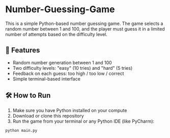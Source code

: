 # Number-Guessing-Game
This is a simple Python-based number guessing game.
The game selects a random number between 1 and 100, and the player must guess it in a limited number of attempts based on the difficulty level.

## 🚀 Features

- Random number generation between 1 and 100
- Two difficulty levels: "easy" (10 tries) and "hard" (5 tries)
- Feedback on each guess: too high / too low / correct
- Simple terminal-based interface

## 🛠️ How to Run

1. Make sure you have Python installed on your compute
2. Download or clone this repository
3. Run the game from your terminal or any Python IDE (like PyCharm):

```bash
python main.py

